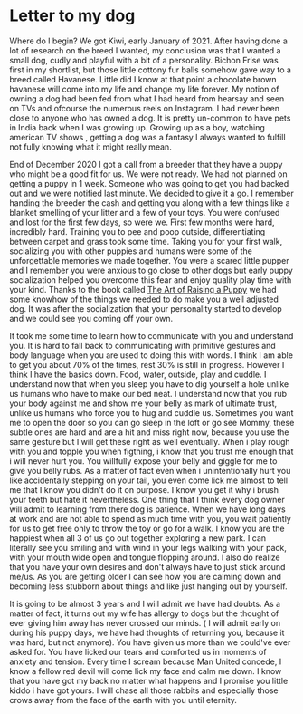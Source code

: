# Letter to my dog

Where do I begin? We got Kiwi, early January of 2021. After having done a lot of research on the breed I wanted, my conclusion was that I wanted a small dog, cudly and playful with a bit of a personality. Bichon Frise was first in my shortlist, but those little cottony fur balls somehow gave way to a breed called Havanese. Little did I know at that point a chocolate brown havanese will come into my life and change my life forever. My notion of owning a dog had been fed from what I had heard from hearsay and seen on TVs and ofcourse the numerous reels on Instagram. I had never been close to anyone who has owned a dog. It is pretty un-common to have pets in India back when I was growing up. Growing up as a boy, watching american TV shows , getting a dog was a fantasy I always wanted to fulfill not fully knowing what it might really mean.

End of December 2020 I got a call from a breeder that they have a puppy who might be a good fit for us. We were not ready. We had not planned on getting a puppy in 1 week. Someone who was going to get you had backed out and we were notified last minute. We decided to give it a go. I remember handing the breeder the cash and getting you along with a few things like a blanket smelling of your litter and a few of your toys. You were confused and lost for the first few days, so were we. First few months were hard, incredibly hard. Training you to pee and poop outside, differentiating between carpet and grass took some time. Taking you for your first walk, socializing you with other puppies and humans were some of the unforgettable memories we made together. You were a scared little pupper and I remember you were anxious to go close to other dogs but early puppy socialization helped you overcome this fear and enjoy quality play time with your kind. Thanks to the book called [The Art of Raising a Puppy](https://www.goodreads.com/book/show/32218.The_Art_of_Raising_a_Puppy?ac=1&from_search=true&qid=PL6WDlfu8n&rank=1) we had some knowhow of the things we needed to do make you a well adjusted dog. It was after the socialization that your personality started to develop and we could see you coming off your own. 


It took me some time to learn how to communicate with you and understand you. It is hard to fall back to communicating with primitive gestures and body language when you are used to doing this with words. I think I am able to get you about 70% of the times, rest 30% is still in progress. However I think I have the basics down. Food, water, outside, play and cuddle. I understand now that when you sleep you have to dig yourself a hole unlike us humans who have to make our bed neat. I understand now that you rub your body against me and show me your belly as mark of ultimate trust, unlike us humans who force you to hug and cuddle us. Sometimes you want me to open the door so you can go sleep in the loft or go see Mommy, these subtle ones are hard and are a hit and miss right now, because you use the same gesture but I will get these right as well eventually. When i play rough with you and topple you when figthing, i know that you trust me enough that i will never hurt you. You  willfully expose your belly and giggle for me to give you belly rubs. As a matter of fact even when i unintentionally hurt you like accidentally stepping on your tail, you even come lick me almost to tell me that I know you didn't do it on purpose. I know you get it why i brush your teeth but hate it nevertheless. One thing that I think every dog owner will admit to learning from there dog is patience. When we have long days at work and are not able to spend as much time with you, you wait patiently for us to get free only to throw the toy or go for a walk. I know you are the happiest when all 3 of us go out together exploring a new park. I can literally see you smiling and with wind in your legs walking with your pack, with your mouth wide open and tongue flopping around. I also do realize that you have your own desires and don't always have to just stick around me/us. As you are getting older I can see how you are calming down and becoming less stubborn about things and like just hanging out by yourself.


It is going to be almost 3 years and I will admit we have had doubts. As a matter of fact, it turns out my wife has allergy to dogs but the thought of ever giving him away has never crossed our minds. ( I will admit early on during his puppy days, we have had thoughts of returning you, because it was hard, but not anymore). You have given us more than we could've ever asked for. You have licked our tears and comforted us in moments of anxiety and tension. Every time I scream because Man United concede, I know a fellow red devil will come lick my face and calm me down. I know that you have got my back no matter what happens and I promise you little kiddo i have got yours. I will chase all those rabbits and especially those crows away from the face of the earth with you until eternity. 